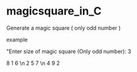 # magicsquare_in_C
Generate a magic square ( only odd number )                  

example

"Enter size of magic square (Only odd number): 3

8 1 6 \n
2 5 7 \n
4 9 2
